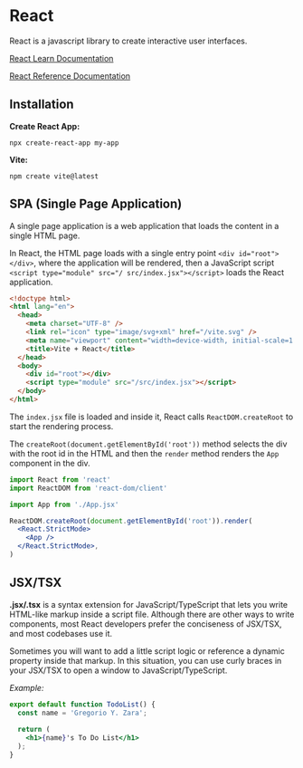 # React

React is a javascript library to create interactive user interfaces.

<a href="https://react.dev/learn" target="_blank">React Learn Documentation</a>

<a href="https://react.dev/reference/react" target="_blank">React Reference Documentation</a>

## Installation

**Create React App:**

```console
npx create-react-app my-app
```

**Vite:**

```console
npm create vite@latest
```

## SPA (Single Page Application)

A single page application is a web application that loads the content in a single HTML page.

In React, the HTML page loads with a single entry point `<div id="root"></div>`, where the application will be rendered, then a JavaScript script `<script type="module" src="/ src/index.jsx"></script>` loads the React application.

```html
<!doctype html>
<html lang="en">
  <head>
    <meta charset="UTF-8" />
    <link rel="icon" type="image/svg+xml" href="/vite.svg" />
    <meta name="viewport" content="width=device-width, initial-scale=1.0" />
    <title>Vite + React</title>
  </head>
  <body>
    <div id="root"></div>
    <script type="module" src="/src/index.jsx"></script>
  </body>
</html>
```

The `index.jsx` file is loaded and inside it, React calls `ReactDOM.createRoot` to start the rendering process.

The `createRoot(document.getElementById('root'))` method selects the div with the root id in the HTML and then the `render` method renders the `App` component in the div.

```jsx
import React from 'react'
import ReactDOM from 'react-dom/client'

import App from './App.jsx'

ReactDOM.createRoot(document.getElementById('root')).render(
  <React.StrictMode>
    <App />
  </React.StrictMode>,
)
```

## JSX/TSX

**.jsx/.tsx** is a syntax extension for JavaScript/TypeScript that lets you write HTML-like markup inside a script file. Although there are other ways to write components, most React developers prefer the conciseness of JSX/TSX, and most codebases use it.

Sometimes you will want to add a little script logic or reference a dynamic property inside that markup. In this situation, you can use curly braces in your JSX/TSX to open a window to JavaScript/TypeScript.

*Example:*

```jsx
export default function TodoList() {
  const name = 'Gregorio Y. Zara';
  
  return (
    <h1>{name}'s To Do List</h1>
  );
}
```